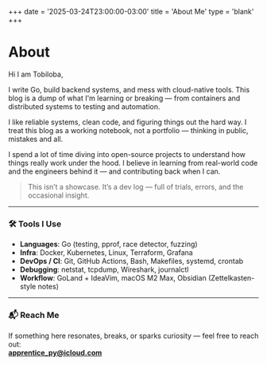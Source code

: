 +++
date = '2025-03-24T23:00:00-03:00'
title = 'About Me'
type = 'blank'
+++
# About

Hi I am Tobiloba,

I write Go, build backend systems, and mess with cloud-native tools. This blog is a dump of what I'm learning or breaking — from containers and distributed systems to testing and automation.

I like reliable systems, clean code, and figuring things out the hard way. I treat this blog as a working notebook, not a portfolio — thinking in public, mistakes and all.

I spend a lot of time diving into open-source projects to understand how things really work under the hood. I believe in learning from real-world code and the engineers behind it — and contributing back when I can.

> This isn’t a showcase. It’s a dev log — full of trials, errors, and the occasional insight.

---

### 🛠 Tools I Use

- **Languages**: Go (testing, pprof, race detector, fuzzing)
- **Infra**: Docker, Kubernetes, Linux, Terraform, Grafana
- **DevOps / CI**: Git, GitHub Actions, Bash, Makefiles, systemd, crontab
- **Debugging**: netstat, tcpdump, Wireshark, journalctl
- **Workflow**: GoLand + IdeaVim, macOS M2 Max, Obsidian (Zettelkasten-style notes)

---

### 📬 Reach Me

If something here resonates, breaks, or sparks curiosity — feel free to reach out:  
**[apprentice_py@icloud.com](mailto:apprentice_py@icloud.com)**

